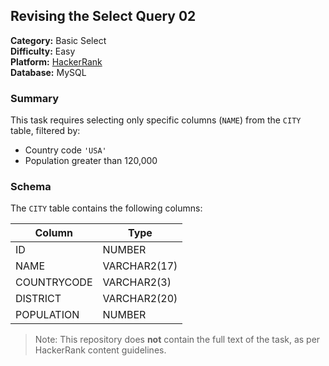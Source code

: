 ## Revising the Select Query 02

**Category:** Basic Select  
**Difficulty:** Easy  
**Platform:** [HackerRank](https://www.hackerrank.com/challenges/revising-the-select-query-2/problem)  
**Database:** MySQL

### Summary

This task requires selecting only specific columns (`NAME`) from the `CITY` table, filtered by:
- Country code `'USA'`
- Population greater than 120,000

### Schema

The `CITY` table contains the following columns:

| Column       | Type           |
|--------------|----------------|
| ID           | NUMBER         |
| NAME         | VARCHAR2(17)   |
| COUNTRYCODE  | VARCHAR2(3)    |
| DISTRICT     | VARCHAR2(20)   |
| POPULATION   | NUMBER         |

> Note: This repository does **not** contain the full text of the task, as per HackerRank content guidelines.